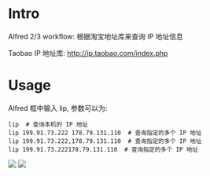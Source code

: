 Intro
=====

Alfred 2/3 workflow: 根据淘宝地址库来查询 IP 地址信息

Taobao IP 地址库: http://ip.taobao.com/index.php

Usage
=====

Alfred 框中输入 lip, 参数可以为:

    lip  # 查询本机的 IP 地址
    lip 199.91.73.222 178.79.131.110  # 查询指定的多个 IP 地址
    lip 199.91.73.222,178.79.131.110  # 查询指定的多个 IP 地址
    lip 199.91.73.222178.79.131.110  # 查询指定的多个 IP 地址


![](http://sinarus.oss-cn-shanghai.aliyuncs.com/ipic/2019-05-16-sample-01.jpg)
![](http://sinarus.oss-cn-shanghai.aliyuncs.com/ipic/2019-05-16-sample-3.jpg)
